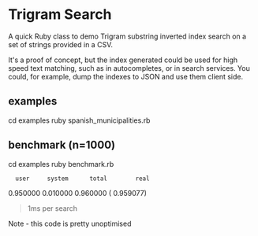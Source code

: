 Trigram Search
===============

A quick Ruby class to demo Trigram substring inverted index search on a set of strings provided in a CSV.

It's a proof of concept, but the index generated could be used for high speed text matching, such as in autocompletes, or in search services. You could, for example, dump the indexes to JSON and use them client side.


examples
---------

  cd examples
  ruby spanish_municipalities.rb


benchmark (n=1000)
---------

  cd examples
  ruby benchmark.rb

      user     system      total        real
  0.950000   0.010000   0.960000 (  0.959077)

>1ms per search

Note - this code is pretty unoptimised